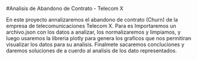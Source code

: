 #Analisis de Abandono de Contrato - Telecom X

En este proyecto annalizaremos el abandono de contrato (Churn) de la empresa de telecomunicaciones Telecom X. 
Para es Importaremos un archivo.json con los datos a analizar, los normalizaremos y limpiamos, y luego usaremos la libreria plotly para genera los graficos que nos permitiran visualizar los datos para su analisis. 
Finalmete sacaremos concluciones y daremos soluciones de a cuerdo al analisis de los dato representados.
